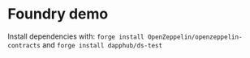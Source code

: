 # Foundry demo

Install dependencies with: `forge install OpenZeppelin/openzeppelin-contracts` and `forge install dapphub/ds-test`
